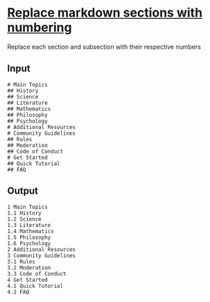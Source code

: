 # [Replace markdown sections with numbering](https://www.vimgolf.com/challenges/9v00671803aa000000000555)
Replace each section and subsection with their respective numbers
## Input
```
# Main Topics
## History
## Science
## Literature
## Mathematics
## Philosophy
## Psychology
# Additional Resources
# Community Guidelines
## Rules
## Moderation
## Code of Conduct
# Get Started
## Quick Tutorial
## FAQ
```
## Output
```
1 Main Topics
1.1 History
1.2 Science
1.3 Literature
1.4 Mathematics
1.5 Philosophy
1.6 Psychology
2 Additional Resources
3 Community Guidelines
3.1 Rules
3.2 Moderation
3.3 Code of Conduct
4 Get Started
4.1 Quick Tutorial
4.2 FAQ
```
